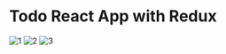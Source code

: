 # Todo React App with Redux

![1](https://user-images.githubusercontent.com/91543268/161057797-717f88cd-3bf5-4bf1-af82-167abd9bc1b8.png)
![2](https://user-images.githubusercontent.com/91543268/161057805-41e9f4f2-8e39-4135-ade9-77824ed2accd.png)
![3](https://user-images.githubusercontent.com/91543268/161057808-d128b573-9019-4318-9006-d51f79ac3a63.png)
